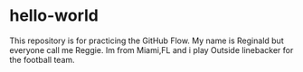 # hello-world
This repository is for practicing the GitHub Flow.
My name is Reginald but everyone call me Reggie. Im from Miami,FL and i play Outside linebacker for the football team.
